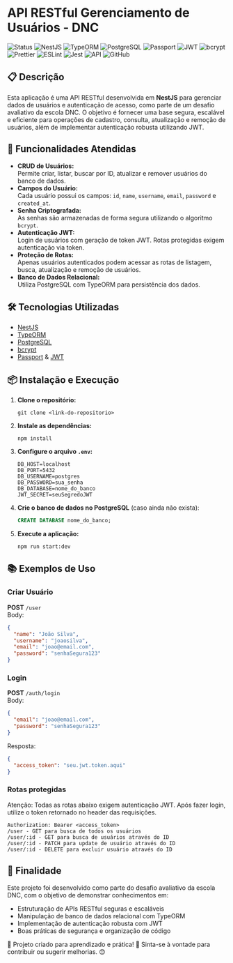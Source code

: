 # API RESTful Gerenciamento de Usuários - DNC
![Status](https://img.shields.io/badge/Status-Finalizado-brightgreen)
![NestJS](https://img.shields.io/badge/NestJS-9.0.0-red?logo=nestjs)
![TypeORM](https://img.shields.io/badge/TypeORM-enabled-blue)
![PostgreSQL](https://img.shields.io/badge/PostgreSQL-15-blue?logo=postgresql)
![Passport](https://img.shields.io/badge/Passport-enabled-green)
![JWT](https://img.shields.io/badge/JWT-authentication-yellow)
![bcrypt](https://img.shields.io/badge/bcrypt-encrypted-blue)
![Prettier](https://img.shields.io/badge/Prettier-enabled-yellow)
![ESLint](https://img.shields.io/badge/ESLint-enabled-purple)
![Jest](https://img.shields.io/badge/Jest-tested-red)
![API](https://img.shields.io/badge/API-RESTful-blue)
![GitHub](https://img.shields.io/badge/GitHub-Repo-black)

## 📋 Descrição

Esta aplicação é uma API RESTful desenvolvida em **NestJS** para gerenciar dados de usuários e autenticação de acesso, como parte de um desafio avaliativo da escola DNC. O objetivo é fornecer uma base segura, escalável e eficiente para operações de cadastro, consulta, atualização e remoção de usuários, além de implementar autenticação robusta utilizando JWT.

## 🚀 Funcionalidades Atendidas

- **CRUD de Usuários:**  
  Permite criar, listar, buscar por ID, atualizar e remover usuários do banco de dados.
- **Campos do Usuário:**  
  Cada usuário possui os campos: `id`, `name`, `username`, `email`, `password` e `created_at`.
- **Senha Criptografada:**  
  As senhas são armazenadas de forma segura utilizando o algoritmo `bcrypt`.
- **Autenticação JWT:**  
  Login de usuários com geração de token JWT. Rotas protegidas exigem autenticação via token.
- **Proteção de Rotas:**  
  Apenas usuários autenticados podem acessar as rotas de listagem, busca, atualização e remoção de usuários.
- **Banco de Dados Relacional:**  
  Utiliza PostgreSQL com TypeORM para persistência dos dados.


## 🛠️ Tecnologias Utilizadas

- [NestJS](https://nestjs.com/)
- [TypeORM](https://typeorm.io/)
- [PostgreSQL](https://www.postgresql.org/)
- [bcrypt](https://www.npmjs.com/package/bcrypt)
- [Passport](http://www.passportjs.org/) & [JWT](https://jwt.io/)


## 📦 Instalação e Execução

1. **Clone o repositório:**
   ```
   git clone <link-do-repositorio>
   ```

2. **Instale as dependências:**
   ```
   npm install
   ```

3. **Configure o arquivo `.env`:**
   ```
   DB_HOST=localhost
   DB_PORT=5432
   DB_USERNAME=postgres
   DB_PASSWORD=sua_senha
   DB_DATABASE=nome_do_banco
   JWT_SECRET=seuSegredoJWT
   ```

4. **Crie o banco de dados no PostgreSQL** (caso ainda não exista):
   ```sql
   CREATE DATABASE nome_do_banco;
   ```

5. **Execute a aplicação:**
   ```
   npm run start:dev
   ```


## 📚 Exemplos de Uso

### Criar Usuário

**POST** `/user`  
Body:
```json
{
  "name": "João Silva",
  "username": "joaosilva",
  "email": "joao@email.com",
  "password": "senhaSegura123"
}
```

### Login

**POST** `/auth/login`  
Body:
```json
{
  "email": "joao@email.com",
  "password": "senhaSegura123"
}
```
Resposta:
```json
{
  "access_token": "seu.jwt.token.aqui"
}
```

### Rotas protegidas

Atenção: Todas as rotas abaixo exigem autenticação JWT. Após fazer login, utilize o token retornado no header das requisições.
```
Authorization: Bearer <access_token>
/user - GET para busca de todos os usuários
/user/:id - GET para busca de usuários através do ID
/user/:id - PATCH para update de usuário através do ID
/user/:id - DELETE para excluir usuário através do ID
```

## 📝 Finalidade

Este projeto foi desenvolvido como parte do desafio avaliativo da escola DNC, com o objetivo de demonstrar conhecimentos em:
- Estruturação de APIs RESTful seguras e escaláveis
- Manipulação de banco de dados relacional com TypeORM
- Implementação de autenticação robusta com JWT
- Boas práticas de segurança e organização de código


🔹 Projeto criado para aprendizado e prática! 🚀 Sinta-se à vontade para contribuir ou sugerir melhorias. 😊